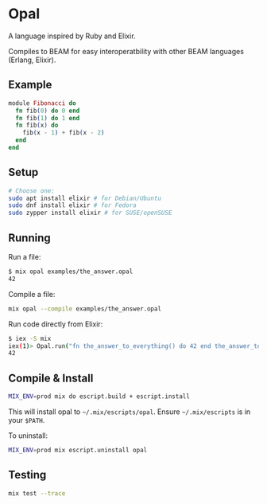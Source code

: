 # Opal

A language inspired by Ruby and Elixir.

Compiles to BEAM for easy interoperatbility with other BEAM languages (Erlang, Elixir).

## Example

```elixir
module Fibonacci do
  fn fib(0) do 0 end
  fn fib(1) do 1 end
  fn fib(x) do
    fib(x - 1) + fib(x - 2)
  end
end
```

## Setup

```bash
# Choose one:
sudo apt install elixir # for Debian/Ubuntu
sudo dnf install elixir # for Fedora
sudo zypper install elixir # for SUSE/openSUSE
```

## Running

Run a file:

```bash
$ mix opal examples/the_answer.opal
42
```

Compile a file:

```bash
mix opal --compile examples/the_answer.opal
```

Run code directly from Elixir:

```bash
$ iex -S mix
iex(1)> Opal.run("fn the_answer_to_everything() do 42 end the_answer_to_everything()")
42
```

## Compile & Install

```bash
MIX_ENV=prod mix do escript.build + escript.install
```

This will install opal to `~/.mix/escripts/opal`. Ensure `~/.mix/escripts` is in your `$PATH`.

To uninstall:

```bash
MIX_ENV=prod mix escript.uninstall opal
```

## Testing

```bash
mix test --trace
```
